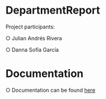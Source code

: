 # DepartmentReport

Project participants:

○ Julian Andrés Rivera

○ Danna Sofía García


# Documentation 

○ Documentation can be found [here](ReporteMunicipiosPI/ReporteMunicipiosPI/docs/Documentation.pdf)
